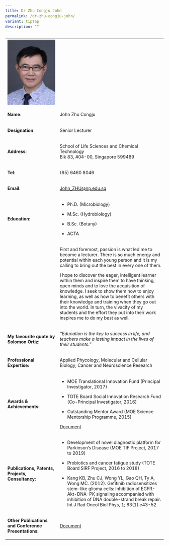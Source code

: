 ```yaml
---
title: Dr Zhu Congju John
permalink: /dr-zhu-congju-john/
variant: tiptap
description: ""
---
```

<table style="minWidth: 50px">
<colgroup>
<col>
<col>
</colgroup>
<tbody>
<tr>
<td rowspan="1" colspan="1">
<div class="isomer-image-wrapper">
<img style="width: 100%" height="auto" width="100%" alt="John Zhu Congju" src="/images/LSCT/John_Zhu.jpg">
</div>
</td>
<td rowspan="1" colspan="1">
<p></p>
</td>
</tr>
<tr>
<td rowspan="1" colspan="1">
<p><strong>Name</strong>:&nbsp;&nbsp;&nbsp;&nbsp;&nbsp;&nbsp;&nbsp;&nbsp;&nbsp;&nbsp;&nbsp;&nbsp;&nbsp;&nbsp;&nbsp;&nbsp;&nbsp;&nbsp;&nbsp;&nbsp;&nbsp;&nbsp;&nbsp;&nbsp;&nbsp;</p>
</td>
<td rowspan="1" colspan="1">
<p>​John Zhu Congju</p>
</td>
</tr>
<tr>
<td rowspan="1" colspan="1">
<p>​<strong>Designation</strong>:</p>
</td>
<td rowspan="1" colspan="1">
<p>Senior Lecturer</p>
</td>
</tr>
<tr>
<td rowspan="1" colspan="1">
<p><strong>Address</strong>: ​</p>
</td>
<td rowspan="1" colspan="1">
<p>School of Life Sciences and Chemical Technology
<br>Blk 83, #04-00, Singapore 599489​</p>
</td>
</tr>
<tr>
<td rowspan="1" colspan="1">
<p><strong>Tel</strong>: &nbsp;&nbsp;&nbsp; ​</p>
</td>
<td rowspan="1" colspan="1">
<p>(65) 6460 8046</p>
</td>
</tr>
<tr>
<td rowspan="1" colspan="1">
<p><strong>Email</strong>: ​</p>
</td>
<td rowspan="1" colspan="1">
<p><a href="mailto:John_ZHU@np.edu.sg" rel="noopener noreferrer nofollow" target="_blank">John_ZHU@np.edu.sg</a>
</p>
</td>
</tr>
<tr>
<td rowspan="1" colspan="1">
<p><strong>Education:</strong>
</p>
</td>
<td rowspan="1" colspan="1">
<ul data-tight="true" class="tight">
<li>
<p>Ph.D. (Microbiology)</p>
</li>
<li>
<p>M.Sc. (Hydrobiology)</p>
</li>
<li>
<p>​B.Sc. (Botany)</p>
</li>
<li>
<p>ACTA</p>
</li>
</ul>
</td>
</tr>
<tr>
<td rowspan="1" colspan="1">
<p></p>
</td>
<td rowspan="1" colspan="1">
<p>First and foremost, passion is what led me to become a lecturer. There
is so much energy and potential within each young person and it is my calling
to bring out the best in every one of them.</p>
<p>I hope to discover the eager, intelligent learner within them and inspire
them to have thinking, open minds and to love the acquisition of knowledge.
I seek to show them how to enjoy learning, as well as how to benefit others
with their knowledge and training when they go out into the world. In turn,
the vivacity of my students and the effort they put into their work inspires
me to do my best as well.</p>
</td>
</tr>
<tr>
<td rowspan="1" colspan="1">
<p><strong>My favourite quote by Solomon Ortiz:</strong>
</p>
</td>
<td rowspan="1" colspan="1">
<p><em>“Education is the key to success in life, and teachers make a lasting impact in the lives of their students.”</em>
</p>
</td>
</tr>
<tr>
<td rowspan="1" colspan="1">
<p><strong>Professional Expertise​:</strong>
</p>
</td>
<td rowspan="1" colspan="1">
<p>Applied Phycology, Molecular and Cellular Biology, Cancer and Neuroscience
Research</p>
</td>
</tr>
<tr>
<td rowspan="1" colspan="1">
<p><strong>Awards &amp; Achievements:</strong>
</p>
</td>
<td rowspan="1" colspan="1">
<ul data-tight="true" class="tight">
<li>
<p>MOE Translational Innovation Fund (Principal Investigator, 2017)</p>
</li>
<li>
<p>TOTE Board Social Innovation Research Fund (Co-Principal Investigator,
2016)</p>
</li>
<li>
<p>Outstanding Mentor Award (MOE Science Mentorship Programme, 2015)</p>
</li>
</ul>
<p><a href="/files/LSCT/OtherAwards_John.pdf" rel="noopener noreferrer nofollow" target="_blank">Document</a>
</p>
</td>
</tr>
<tr>
<td rowspan="1" colspan="1">
<p><strong>Publications, Patents, Projects, Consultancy:</strong>
</p>
</td>
<td rowspan="1" colspan="1">
<ul data-tight="true" class="tight">
<li>
<p>Development of novel diagnostic platform for Parkinson’s Disease (MOE
TIF Project, 2017 to 2019)</p>
</li>
<li>
<p>Probiotics and cancer fatigue study (TOTE Board SIRF Project, 2016 to
2018)</p>
</li>
<li>
<p>Kang KB, Zhu CJ, Wong YL, Gao QH, Ty A, Wong MC. (2012). Gefitinib radiosensitizes
stem-like glioma cells: Inhibition of EGFR-Akt-DNA-PK signaling accompanied
with inhibition of DNA double-strand break repair. Int J Rad Oncol Biol
Phys, 1; 83(1):e43-52</p>
</li>
</ul>
</td>
</tr>
<tr>
<td rowspan="1" colspan="1">
<p><strong>Other Publications and Conference Presentations:</strong>
</p>
</td>
<td rowspan="1" colspan="1">
<p><a href="/files/LSCT/OtherPublications_John.pdf" rel="noopener noreferrer nofollow" target="_blank">Document</a>
</p>
</td>
</tr>
</tbody>
</table>
<p></p>